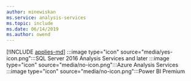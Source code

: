 ```yaml
---
author: minewiskan
ms.service: analysis-services  
ms.topic: include
ms.date: 06/14/2019
ms.author: owend
---
```


[!INCLUDE [applies-md](applies-md.md)] :::image type="icon" source="media/yes-icon.png":::SQL Server 2016 Analysis Services and later :::image type="icon" source="media/no-icon.png":::Azure Analysis Services :::image type="icon" source="media/no-icon.png":::Power BI Premium

